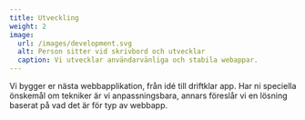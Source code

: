 ```yaml
---
title: Utveckling
weight: 2
image:
  url: /images/development.svg
  alt: Person sitter vid skrivbord och utvecklar
  caption: Vi utvecklar användarvänliga och stabila webappar.
---
```


Vi bygger er nästa webbapplikation, från idé till driftklar app. Har ni speciella önskemål om tekniker är vi anpassningsbara, annars föreslår vi en lösning baserat på vad det är för typ av webbapp.

